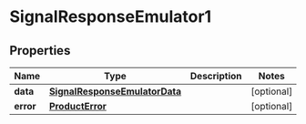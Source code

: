 

# SignalResponseEmulator1


## Properties

| Name | Type | Description | Notes |
|------------ | ------------- | ------------- | -------------|
|**data** | [**SignalResponseEmulatorData**](SignalResponseEmulatorData.md) |  |  [optional] |
|**error** | [**ProductError**](ProductError.md) |  |  [optional] |



